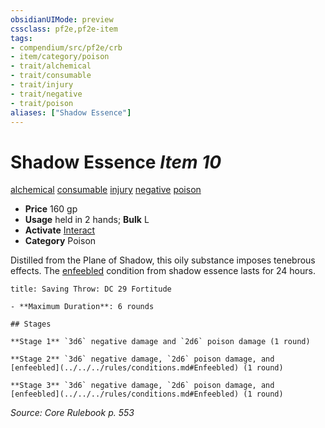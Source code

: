 ```yaml
---
obsidianUIMode: preview
cssclass: pf2e,pf2e-item
tags:
- compendium/src/pf2e/crb
- item/category/poison
- trait/alchemical
- trait/consumable
- trait/injury
- trait/negative
- trait/poison
aliases: ["Shadow Essence"]
---
```

# Shadow Essence *Item 10*  
[alchemical](../../../rules/traits/alchemical.md)  [consumable](../../../rules/traits/consumable.md)  [injury](../../../rules/traits/injury.md)  [negative](../../../rules/traits/negative.md)  [poison](../../../rules/traits/poison.md)  

- **Price** 160 gp
- **Usage** held in 2 hands; **Bulk** L
- **Activate** [Interact](../../../rules/actions/interact.md)
- **Category** Poison

Distilled from the Plane of Shadow, this oily substance imposes tenebrous effects. The [enfeebled](../../../rules/conditions.md#Enfeebled) condition from shadow essence lasts for 24 hours.

```ad-inline-affliction
title: Saving Throw: DC 29 Fortitude

- **Maximum Duration**: 6 rounds

## Stages

**Stage 1** `3d6` negative damage and `2d6` poison damage (1 round)

**Stage 2** `3d6` negative damage, `2d6` poison damage, and [enfeebled](../../../rules/conditions.md#Enfeebled) (1 round)

**Stage 3** `3d6` negative damage, `2d6` poison damage, and [enfeebled](../../../rules/conditions.md#Enfeebled) (1 round)
```

*Source: Core Rulebook p. 553*

